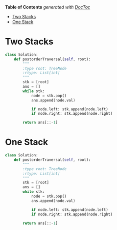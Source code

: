 <!-- START doctoc generated TOC please keep comment here to allow auto update -->
<!-- DON'T EDIT THIS SECTION, INSTEAD RE-RUN doctoc TO UPDATE -->
**Table of Contents**  *generated with [DocToc](https://github.com/thlorenz/doctoc)*

- [Two Stacks](#two-stacks)
- [One Stack](#one-stack)

<!-- END doctoc generated TOC please keep comment here to allow auto update -->

# Two Stacks

```python
class Solution:
    def postorderTraversal(self, root):
        """
        :type root: TreeNode
        :rtype: List[int]
        """
        stk = [root]
        ans = []
        while stk:
            node = stk.pop()
            ans.append(node.val)

            if node.left: stk.append(node.left)
            if node.right: stk.append(node.right)

        return ans[::-1]
```

# One Stack

```python
class Solution:
    def postorderTraversal(self, root):
        """
        :type root: TreeNode
        :rtype: List[int]
        """
        stk = [root]
        ans = []
        while stk:
            node = stk.pop()
            ans.append(node.val)

            if node.left: stk.append(node.left)
            if node.right: stk.append(node.right)

        return ans[::-1]
```
